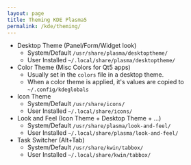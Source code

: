 ```yaml
---
layout: page
title: Theming KDE Plasma5
permalink: /kde/theming/
---
```


* Desktop Theme (Panel/Form/Widget look)
    * System/Default `/usr/share/plasma/desktoptheme/`
    * User Installed `~/.local/share/plasma/desktoptheme/`
* Color Theme (Misc Colors for Qt5 apps)
    * Usually set in the `colors` file in a desktop theme.
    * When a color theme is applied, it's values are copied to `~/.config/kdeglobals`
* Icon Theme
    * System/Default `/usr/share/icons/`
    * User Installed `~/.local/share/icons/`
* Look and Feel (Icon Theme + Desktop Theme + ...)
    * System/Default `/usr/share/plasma/look-and-feel/`
    * User Installed `~/.local/share/plasma/look-and-feel/`
* Task Switcher (Alt+Tab)
    * System/Default `/usr/share/kwin/tabbox/`
    * User Installed `~/.local/share/kwin/tabbox/`
